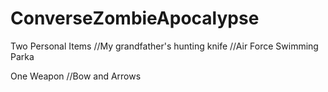 # ConverseZombieApocalypse
Two Personal Items
//My grandfather's hunting knife
//Air Force Swimming Parka

One Weapon
//Bow and Arrows 
